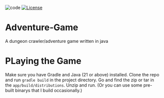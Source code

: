  ![code](https://github.com/Bruceli-iscool/adventure-game/actions/workflows/codeql.yml/badge.svg) [![License](https://img.shields.io/badge/License-BSD_3--Clause-blue.svg)](https://opensource.org/licenses/BSD-3-Clause)
# Adventure-Game
A dungeon crawler/adventure game written in java 

# PLaying the Game
Make sure you have Gradle and Java (21 or above) installed.
Clone the repo and run `gradle build` in the project directory.
Go and find the zip or tar in the `app/build/distributions`.
Unzip and run. (Or you can use some pre-built binarys that I build occasionally.)
  
